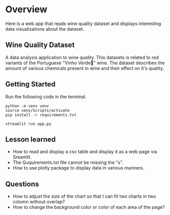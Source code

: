 # Overview
Here is a web app that reads wine quality dataset and displays interesting data visualizations about the dataset.
## Wine Quality Dataset
A data analysis application to wine quality. This datasets is related to red variants of the Portuguese "Vinho Verde🍷" wine. The dataset describes the amount of various chemicals present in wine and their effect on it's quality.
## Getting Started
Run the following code in the terminal.
```
python -m venv venv
source venv/Scripts/activate
pip install -r requirements.txt

streamlit run app.py
```
## Lesson learned
- How to read and display a csv table and display it as a web page via Sreamlit.
- The Ququirements.txt file cannot be missing the "s".
- How to use plotly package to display data in various manners.
## Questions
- How to adjust the size of the chart so that I can fit two charts in two column without overlap?
- How to change the background color or color of each area of the page?

